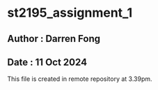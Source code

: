 # st2195_assignment_1

## Author : Darren Fong
## Date : 11 Oct 2024

This file is created in remote repository at 3.39pm.



